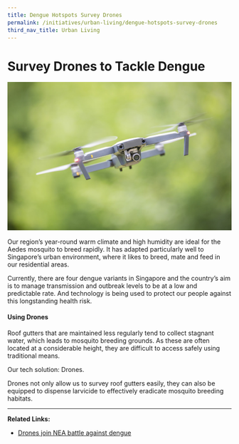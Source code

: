 ```yaml
---
title: Dengue Hotspots Survey Drones
permalink: /initiatives/urban-living/dengue-hotspots-survey-drones
third_nav_title: Urban Living
---
```


# Survey Drones to Tackle Dengue

![Alt text for image on Isomer site](/images/initiatives/drone-with-camera-for-dengue-survey.jpg)

Our region’s year-round warm climate and high humidity are ideal for the Aedes mosquito to breed rapidly. It has adapted particularly well to Singapore’s urban environment, where it likes to breed, mate and feed in our residential areas.

Currently, there are four dengue variants in Singapore and the country’s aim is to manage transmission and outbreak levels to be at a low and predictable rate. And technology is being used to protect our people against this longstanding health risk.

#### Using Drones

Roof gutters that are maintained less regularly tend to collect stagnant water, which leads to mosquito breeding grounds. As these are often located at a considerable height, they are difficult to access safely using traditional means.

Our tech solution: Drones. 

Drones not only allow us to survey roof gutters easily, they can also be equipped to dispense larvicide to effectively eradicate mosquito breeding habitats.

----------
**Related Links:**
* <a href="https://www.straitstimes.com/singapore/drones-join-nea-battle-against-dengue" target="_blank">Drones join NEA battle against dengue</a>

